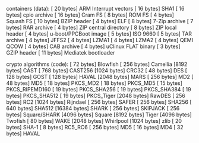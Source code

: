 
containers (data):
	[  20 bytes] ARM Interrupt vectors
	[  16 bytes] SHA1
	[  16 bytes] cpio archive
	[  16 bytes] Cram FS
	[   8 bytes] ROM FS
	[   4 bytes] Squash FS
	[  10 bytes] BZIP header
	[   4 bytes] ELF
	[   8 bytes] 7-Zip archive
	[   7 bytes] RAR archive
	[   4 bytes] ZIP central directory
	[   8 bytes] ZIP local header
	[   4 bytes] u-boot/PPCBoot image
	[   5 bytes] ISO 9660
	[   5 bytes] TAR archive
	[   4 bytes] JFFS2
	[   4 bytes] LZMA1
	[   4 bytes] LZMA2
	[   4 bytes] QEMI QCOW
	[   4 bytes] CAB archive
	[   4 bytes] uClinux FLAT binary
	[   3 bytes] GZIP header
	[  11 bytes] Mediatek bootloader

crypto algorithms (code):
	[  72 bytes] Blowfish
	[ 256 bytes] Camellia
	[8192 bytes] CAST
	[ 768 bytes] CAST256
	[1024 bytes] CRC32
	[  48 bytes] DES
	[ 128 bytes] GOST
	[ 128 bytes] HAVAL
	[2048 bytes] MARS
	[ 256 bytes] MD2
	[  48 bytes] MD5
	[  18 bytes] PKCS_MD2
	[  18 bytes] PKCS_MD5
	[  15 bytes] PKCS_RIPEMD160
	[  19 bytes] PKCS_SHA256
	[  19 bytes] PKCS_SHA384
	[  19 bytes] PKCS_SHA512
	[  19 bytes] PKCS_Tiger
	[2048 bytes] RawDES
	[ 256 bytes] RC2
	[1024 bytes] Rijndael
	[ 256 bytes] SAFER
	[ 256 bytes] SHA256
	[ 640 bytes] SHA512
	[16384 bytes] SHARK
	[ 256 bytes] SKIPJACK
	[ 256 bytes] Square/SHARK
	[4096 bytes] Square
	[8192 bytes] Tiger
	[4096 bytes] Twofish
	[  80 bytes] WAKE
	[2048 bytes] Whirlpool
	[1024 bytes] zlib
	[  20 bytes] SHA-1
	[   8 bytes] RC5_RC6
	[ 256 bytes] MD5
	[  16 bytes] MD4
	[  32 bytes] HAVAL
